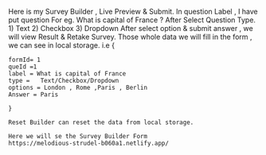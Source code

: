 Here is my Survey Builder , Live Preview & Submit.
In question Label , I have put question For eg. What is capital of France ? After Select Question Type. 1) Text   2) Checkbox  3) Dropdown
After select option & submit answer , we will view Result & Retake Survey.
Those whole data we will fill in the form , we can see in  local storage.
i.e {

    formId= 1
    queId =1
    label = What is capital of France 
    type =   Text/Checkbox/Dropdown
    options = London , Rome ,Paris , Berlin
    Answer = Paris
    
    }

    Reset Builder can reset the data from local storage.

    Here we will se the Survey Builder Form
    https://melodious-strudel-b060a1.netlify.app/
    
